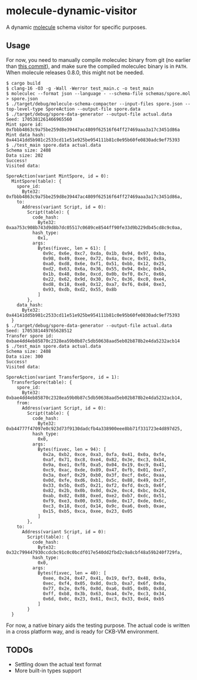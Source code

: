 # molecule-dynamic-visitor

A dynamic [molecule](https://github.com/nervosnetwork/molecule) schema visitor for specific purposes.

## Usage

For now, you need to manually compile moleculec binary from git (no earlier than [this commit](https://github.com/nervosnetwork/molecule/commit/526745650ccb2a10d6b2e883f74e90169decfa10)), and make sure the compiled moleculec binary is in `PATH`. When molecule releases 0.8.0, this might not be needed.

```
$ cargo build
$ clang-16 -O3 -g -Wall -Werror test_main.c -o test_main
$ moleculec --format json --language - --schema-file schemas/spore.mol > spore.json
$ ./target/debug/molecule-schema-compacter --input-files spore.json --top-level-type SporeAction --output-file spore.data
$ ./target/debug/spore-data-generator --output-file actual.data
Seed: 1705381261466965560
Mint spore id: 0xfbbb4863c9a75be259d8e39447ac4809f62516f64ff27469aaa3a17c3451d86a
Mint data hash: 0x44141dd5b981c2533cd11e51e925be954111b81c0e95b60fe0830adc9ef75393
$ ./test_main spore.data actual.data
Schema size: 2408
Data size: 202
Success!
Visited data:

SporeAction(variant MintSpore, id = 0):
  MintSpore(table): {
    spore_id:
      Byte32: 0xfbbb4863c9a75be259d8e39447ac4809f62516f64ff27469aaa3a17c3451d86a,
    to:
      Address(variant Script, id = 0):
        Script(table): {
          code_hash:
            Byte32: 0xaa753c908b743d9d8b7dc05517c0689ce8544ff90fe33d9b229db45cd8c9c0aa,
          hash_type:
            0x1,
          args:
            Bytes(fixvec, len = 61): [
              0x9c, 0x6e, 0xc7, 0xda, 0x1b, 0x94, 0x97, 0xba,
              0x98, 0x49, 0xee, 0x72, 0x4a, 0xce, 0x91, 0x8a,
              0xa0, 0xd8, 0x6e, 0xf1, 0x51, 0xbb, 0x12, 0x25,
              0xd2, 0x63, 0x6a, 0x36, 0x55, 0x94, 0xbc, 0xb4,
              0x1b, 0x48, 0x8e, 0xcd, 0x0b, 0xf0, 0x7c, 0x6b,
              0x22, 0x62, 0x9d, 0x30, 0x7c, 0x36, 0xc0, 0xe4,
              0xd8, 0x18, 0xe8, 0x12, 0xa7, 0xf6, 0x84, 0xe3,
              0x93, 0xdb, 0xd2, 0x55, 0x8b
            ]
        },
    data_hash:
      Byte32: 0x44141dd5b981c2533cd11e51e925be954111b81c0e95b60fe0830adc9ef75393
  }
$ ./target/debug/spore-data-generator --output-file actual.data
Seed: 1705381449765628512
Transfer spore id: 0xbae4dd4eb85870c2328ea59b0b87c5db50638aad5eb02b878b2e4da5232acb14
$ ./test_main spore.data actual.data
Schema size: 2408
Data size: 300
Success!
Visited data:

SporeAction(variant TransferSpore, id = 1):
  TransferSpore(table): {
    spore_id:
      Byte32: 0xbae4dd4eb85870c2328ea59b0b87c5db50638aad5eb02b878b2e4da5232acb14,
    from:
      Address(variant Script, id = 0):
        Script(table): {
          code_hash:
            Byte32: 0xb44777f47097e0c923d73f9130dadcfb4a338900eee8bb71f331723e4d897d25,
          hash_type:
            0x0,
          args:
            Bytes(fixvec, len = 94): [
              0x2a, 0xb2, 0xce, 0xa3, 0xfa, 0x41, 0x0a, 0xfe,
              0xaf, 0x71, 0xc8, 0xe4, 0x82, 0x3e, 0xc3, 0xb4,
              0x9a, 0xe1, 0xf8, 0xa5, 0x04, 0x19, 0xc9, 0x41,
              0xc9, 0xac, 0xde, 0x89, 0x47, 0xfb, 0x01, 0xe7,
              0x3a, 0xef, 0x29, 0xb0, 0x3f, 0xcf, 0x6c, 0xaa,
              0x0d, 0xfe, 0xd6, 0xb1, 0x5c, 0x88, 0x49, 0x3f,
              0x33, 0x5b, 0xd5, 0x21, 0xf2, 0xfd, 0xcb, 0x6f,
              0x82, 0x2b, 0x0b, 0x0d, 0x2e, 0xc4, 0xbc, 0x24,
              0xab, 0x82, 0x88, 0xed, 0xe2, 0xb7, 0xdc, 0x51,
              0xf9, 0xe3, 0x00, 0x93, 0xde, 0x17, 0xde, 0x6c,
              0xc3, 0x18, 0xcd, 0x14, 0x9c, 0xa6, 0xeb, 0xae,
              0x15, 0xb5, 0xca, 0xee, 0x23, 0x05
            ]
        },
    to:
      Address(variant Script, id = 0):
        Script(table): {
          code_hash:
            Byte32: 0x32c799447930ccdcbc91c0c0bcdf017e540dd2fbd2c9a8cbf48a59b240f729fa,
          hash_type:
            0x0,
          args:
            Bytes(fixvec, len = 40): [
              0xee, 0x24, 0x47, 0x41, 0x19, 0xf3, 0x48, 0x9a,
              0xec, 0xf4, 0x05, 0x8d, 0xcb, 0xa7, 0x6f, 0x0a,
              0x77, 0x2e, 0xf6, 0x0d, 0xa6, 0x85, 0x0b, 0x8d,
              0xff, 0xb8, 0x3b, 0x63, 0xa4, 0x7e, 0xc3, 0x34,
              0x6d, 0x0c, 0x23, 0x61, 0xc3, 0x33, 0xd4, 0xb5
            ]
        }
  }
```

For now, a native binary aids the testing purpose. The actual code is written in a cross platform way, and is ready for CKB-VM environment.

## TODOs

* Settling down the actual text format
* More built-in types support
